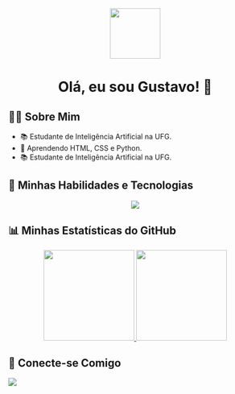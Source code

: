 <div style="text-align:center;">
  <img src="https://media.giphy.com/media/M9gbBd9nbDrOTu1Mqx/giphy.gif" width="100"/>
  <h1> Olá, eu sou Gustavo! 👋</h1>
</div>

<h2>👨‍💻 Sobre Mim</h2>
    <ul>
        <li>📚 Estudante de Inteligência Artificial na UFG.</li>
        <li>🌱 Aprendendo HTML, CSS e Python.</li>
        <li>📚 Estudante de Inteligência Artificial na UFG.</li>
    </ul>

<h2>🚀 Minhas Habilidades e Tecnologias</h2>
<div style="text-align:center;">
  <img src="https://skillicons.dev/icons?i=py,html,css" />
</div>

<h2>📊 Minhas Estatísticas do GitHub</h2>
<div style="text-align:center;">
  <a href="https://github.com/espectrx">
  <img height="180em" src="https://github-readme-stats.vercel.app/api?username=espectrx&show_icons=true&theme=dracula&include_all_commits=true&count_private=true"/>
  <img height="180em" src="https://github-readme-stats.vercel.app/api/top-langs/?username=espectrx&layout=compact&langs_count=7&theme=dracula"/>
  </a>
</div>

<h2>🤝 Conecte-se Comigo</h2>
<p style="text-align:left;">
  <a href="https://www.linkedin.com/in/gustavo-pires-fontana-5b618035b/" target="_blank">
    <img src="https://img.shields.io/badge/-LinkedIn-%230077B5?style=for-the-badge&logo=linkedin&logoColor=white" target="_blank">
  </a>
</p>
